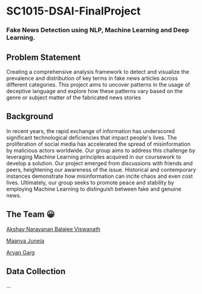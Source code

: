 # SC1015-DSAI-FinalProject
### Fake News Detection using NLP, Machine Learning and Deep Learning.
## Problem Statement
Creating a comprehensive analysis framework to detect and visualize the prevalence and distribution of key terms in fake news articles across different categories. This project aims to uncover patterns in the usage of deceptive language and explore how these patterns vary based on the genre or subject matter of the fabricated news stories

## Background
In recent years, the rapid exchange of information has underscored significant technological deficiencies that impact people's lives. The proliferation of social media has accelerated the spread of misinformation by malicious actors worldwide. Our group aims to address this challenge by leveraging Machine Learning principles acquired in our coursework to develop a solution. Our project emerged from discussions with friends and peers, heightening our awareness of the issue. Historical and contemporary instances demonstrate how misinformation can incite chaos and even cost lives. Ultimately, our group seeks to promote peace and stability by employing Machine Learning to distinguish between fake and genuine news.

## The Team 😀
[Akshay Narayanan Balajee Viswanath](#)

[Maanya Juneja](#)

[Aryan Garg](#)

## Data Collection
...
